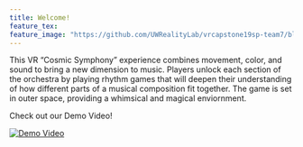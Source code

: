 ```yaml
---
title: Welcome!
feature_tex: 
feature_image: "https://github.com/UWRealityLab/vrcapstone19sp-team7/blob/gh-pages/assets/subdued-music.png?raw=true"
---
```


This VR “Cosmic Symphony” experience combines movement, color, and sound to bring a new dimension to music. Players unlock each section of the orchestra by playing rhythm games that will deepen their understanding of how different parts of a musical composition fit together. The game is set in outer space, providing a whimsical and magical enviornment.

Check out our Demo Video!

[![Demo Video](http://img.youtube.com/vi/MtU16i3ZHBs/0.jpg)](https://youtu.be/MtU16i3ZHBs)
